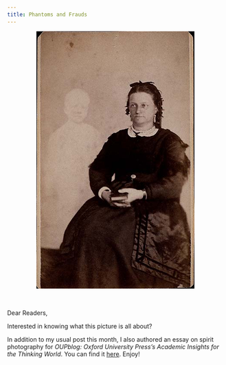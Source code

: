 ```yaml
---
title: Phantoms and Frauds
---
```


<p style="text-align: center;">
  <a href="/wp-content/uploads/2013/10/mumler_french.jpg"><img class="alignnone size-full wp-image-60" alt="mumler_french" src="/img/2013/10/mumler_french.jpg" width="368" height="600" /></a>
</p>

&nbsp;

Dear Readers,

Interested in knowing what this picture is all about?

In addition to my usual post this month, I also authored an essay on spirit photography for _OUPblog: Oxford University Press’s Academic Insights for the Thinking World_. You can find it [here](http://blog.oup.com/2013/10/history-spirit-photography/). Enjoy!
